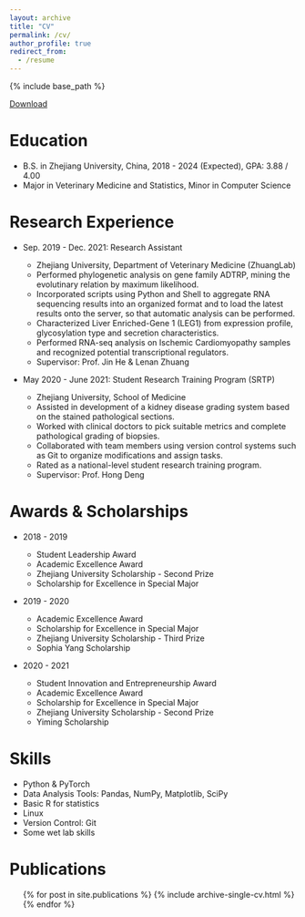 ```yaml
---
layout: archive
title: "CV"
permalink: /cv/
author_profile: true
redirect_from:
  - /resume
---
```


{% include base_path %}

[Download](http://alexander-suen.github.io/files/CV_MHSun_Oct_2023_with_course.pdf)

Education
======
* B.S. in Zhejiang University, China, 2018 - 2024 (Expected), GPA: 3.88 / 4.00
* Major in Veterinary Medicine and Statistics, Minor in Computer Science

Research Experience
======
* Sep. 2019 - Dec. 2021: Research Assistant
  * Zhejiang University, Department of Veterinary Medicine (ZhuangLab)
  * Performed phylogenetic analysis on gene family ADTRP, mining the evolutinary relation by maximum likelihood.
  * Incorporated scripts using Python and Shell to aggregate RNA sequencing results into an organized format and to load
the latest results onto the server, so that automatic analysis can be performed.
  * Characterized Liver Enriched-Gene 1 (LEG1) from expression profile, glycosylation type and secretion characteristics.
  * Performed RNA-seq analysis on Ischemic Cardiomyopathy samples and recognized potential transcriptional regulators.
  * Supervisor: Prof. Jin He & Lenan Zhuang

* May 2020 - June 2021: Student Research Training Program (SRTP)
  * Zhejiang University, School of Medicine
  * Assisted in development of a kidney disease grading system based on the stained pathological sections.
  * Worked with clinical doctors to pick suitable metrics and complete pathological grading of biopsies.
  * Collaborated with team members using version control systems such as Git to organize modifications and assign tasks.
  * Rated as a national-level student research training program.
  * Supervisor: Prof. Hong Deng
  
Awards & Scholarships
======
* 2018 - 2019
  * Student Leadership Award
  * Academic Excellence Award
  * Zhejiang University Scholarship - Second Prize
  * Scholarship for Excellence in Special Major

* 2019 - 2020
  * Academic Excellence Award
  * Scholarship for Excellence in Special Major
  * Zhejiang University Scholarship - Third Prize
  * Sophia Yang Scholarship

* 2020 - 2021
  * Student Innovation and Entrepreneurship Award
  * Academic Excellence Award
  * Scholarship for Excellence in Special Major
  * Zhejiang University Scholarship - Second Prize
  * Yiming Scholarship

Skills
======
* Python & PyTorch
* Data Analysis Tools: Pandas, NumPy, Matplotlib, SciPy
* Basic R for statistics
* Linux
* Version Control: Git
* Some wet lab skills

Publications
======
  <ul>{% for post in site.publications %}
    {% include archive-single-cv.html %}
  {% endfor %}</ul>
  
<!-- Talks
======
  <ul>{% for post in site.talks %}
    {% include archive-single-talk-cv.html %}
  {% endfor %}</ul>
  
Teaching
======
  <ul>{% for post in site.teaching %}
    {% include archive-single-cv.html %}
  {% endfor %}</ul>
  
Service and leadership
======
* Currently signed in to 43 different slack teams -->
